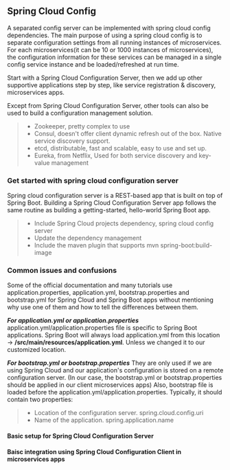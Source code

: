 ## Spring Cloud Config
A separated config server can be implemented with spring cloud config dependencies.
The main purpose of using a spring cloud config is to separate configuration settings from all running instances of microservices. For each microservices(it can be 10 or 1000 instances of microservices), the configuration information for these services can be managed in a single config service instance and be loaded/refreshed at run time.

Start with a Spring Cloud Configuration Server, then we add up other supportive applications step by step, like service registration & discovery, microservices apps.

Except from Spring Cloud Configuration Server, other tools can also be used to build a configuration management solution. 

> - Zookeeper, pretty complex to use
> - Consul, doesn't offer client dynamic refresh out of the box. Native service discovery support.
> - etcd, distributable, fast and scalable, easy to use and set up.
> - Eureka, from Netflix, Used for both service discovery and key-value management

### Get started with spring cloud configuration server
Spring cloud configuration server is a REST-based app that is built on top of Spring Boot. Building a Spring Cloud Configuration Server app follows the same routine as building a getting-started, hello-world Spring Boot app.
> - Include Spring Cloud projects dependency, spring cloud config server 
> - Update the dependency management
> - Include the maven plugin that supports mvn spring-boot:build-image


### Common issues and confusions
Some of the official documentation and many tutorials use application.properties, application.yml, bootstrap.properties and bootstrap.yml for Spring Cloud and Spring Boot apps without mentioning why use one of them and how to tell the differences between them.

***For application.yml or application.properties***
application.yml/application.properties file is specific to Spring Boot applications. Spring Boot will always load application.yml from this location -> **/src/main/resources/application.yml**. Unless we changed it to our customized location.

***For bootstrap.yml or bootstrap.properties***
They are only used if we are using Spring Cloud and our application's configuration is stored on a remote configuration server. (In our case, the bootstrap.yml or bootstrap.properties should be applied in our client microservices apps)
Also, bootstrap file is loaded before the application.yml/application.properties.
Typically, it should contain two properties:

> - Location of the configuration server. spring.cloud.config.uri
> - Name of the application. spring.application.name

#### Basic setup for Spring Cloud Configuration Server

#### Baisc integration using Spring Cloud Configuration Client in microservices apps